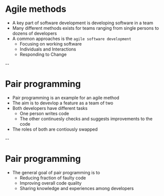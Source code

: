# Agile methods

* A key part of software development is developing software in a team
* Many different methods exists for teams ranging from single persons to dozens of developers
* A common approaches is the `agile software development`
    * Focusing on working software
    * Individuals and Interactions
    * Responding to Change

--

# Pair programming

* Pair programming is an example for an agile method
* The aim is to devevlop a feature as a team of two
* Both developers have different tasks
    * One person writes code
    * The other continuesly checks and suggests improvements to the code
* The roles of both are contiously swapped

--

# Pair programming

* The general goal of pair programming is to
    * Reducing fraction of faulty code
    * Improving overall code quality
    * Sharing knowledge and experiences among developers


